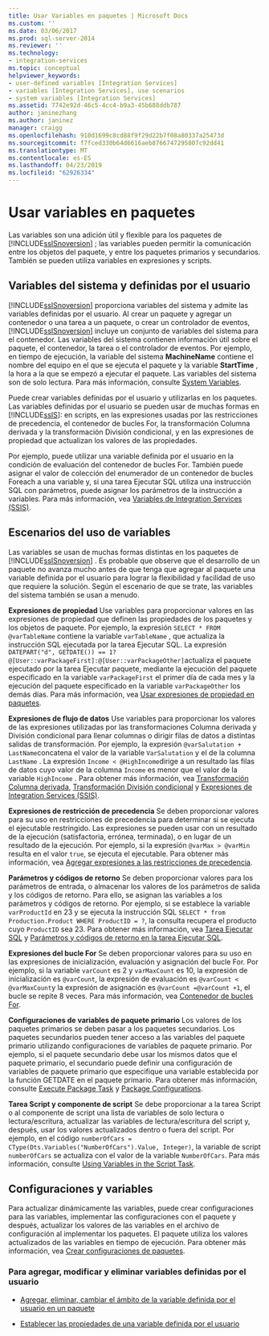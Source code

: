 ```yaml
---
title: Usar Variables en paquetes | Microsoft Docs
ms.custom: ''
ms.date: 03/06/2017
ms.prod: sql-server-2014
ms.reviewer: ''
ms.technology:
- integration-services
ms.topic: conceptual
helpviewer_keywords:
- user-defined variables [Integration Services]
- variables [Integration Services], use scenarios
- system variables [Integration Services]
ms.assetid: 7742e92d-46c5-4cc4-b9a3-45b688ddb787
author: janinezhang
ms.author: janinez
manager: craigg
ms.openlocfilehash: 910d1699c8cd88f9f29d22b7f08a80337a25473d
ms.sourcegitcommit: f7fced330b64d6616aeb8766747295807c92dd41
ms.translationtype: MT
ms.contentlocale: es-ES
ms.lasthandoff: 04/23/2019
ms.locfileid: "62926334"
---
```

# <a name="use-variables-in-packages"></a>Usar variables en paquetes
  Las variables son una adición útil y flexible para los paquetes de [!INCLUDE[ssISnoversion](../includes/ssisnoversion-md.md)] ; las variables pueden permitir la comunicación entre los objetos del paquete, y entre los paquetes primarios y secundarios. También se pueden utiliza variables en expresiones y scripts.  
  
## <a name="user-defined-variables-and-system-variables"></a>Variables del sistema y definidas por el usuario  
 [!INCLUDE[ssISnoversion](../includes/ssisnoversion-md.md)] proporciona variables del sistema y admite las variables definidas por el usuario. Al crear un paquete y agregar un contenedor o una tarea a un paquete, o crear un controlador de eventos, [!INCLUDE[ssISnoversion](../includes/ssisnoversion-md.md)] incluye un conjunto de variables del sistema para el contenedor. Las variables del sistema contienen información útil sobre el paquete, el contenedor, la tarea o el controlador de eventos. Por ejemplo, en tiempo de ejecución, la variable del sistema **MachineName** contiene el nombre del equipo en el que se ejecuta el paquete y la variable **StartTime** , la hora a la que se empezó a ejecutar el paquete. Las variables del sistema son de solo lectura. Para más información, consulte [System Variables](system-variables.md).  
  
 Puede crear variables definidas por el usuario y utilizarlas en los paquetes. Las variables definidas por el usuario se pueden usar de muchas formas en [!INCLUDE[ssIS](../includes/ssis-md.md)]: en scripts, en las expresiones usadas por las restricciones de precedencia, el contenedor de bucles For, la transformación Columna derivada y la transformación División condicional, y en las expresiones de propiedad que actualizan los valores de las propiedades.  
  
 Por ejemplo, puede utilizar una variable definida por el usuario en la condición de evaluación del contenedor de bucles For. También puede asignar el valor de colección del enumerador de un contenedor de bucles Foreach a una variable y, si una tarea Ejecutar SQL utiliza una instrucción SQL con parámetros, puede asignar los parámetros de la instrucción a variables. Para más información, vea [Variables de Integration Services &#40;SSIS&#41;](integration-services-ssis-variables.md).  
  
## <a name="variables-usage-scenarios"></a>Escenarios del uso de variables  
 Las variables se usan de muchas formas distintas en los paquetes de [!INCLUDE[ssISnoversion](../includes/ssisnoversion-md.md)] . Es probable que observe que el desarrollo de un paquete no avanza mucho antes de que tenga que agregar al paquete una variable definida por el usuario para lograr la flexibilidad y facilidad de uso que requiere la solución. Según el escenario de que se trate, las variables del sistema también se usan a menudo.  
  
 **Expresiones de propiedad** Use variables para proporcionar valores en las expresiones de propiedad que definen las propiedades de los paquetes y los objetos de paquete. Por ejemplo, la expresión `SELECT * FROM @varTableName` contiene la variable `varTableName` , que actualiza la instrucción SQL ejecutada por la tarea Ejecutar SQL. La expresión `DATEPART("d", GETDATE()) == 1? @[User::varPackageFirst]:@[User::varPackageOther]`actualiza el paquete ejecutado por la tarea Ejecutar paquete, mediante la ejecución del paquete especificado en la variable `varPackageFirst` el primer día de cada mes y la ejecución del paquete especificado en la variable `varPackageOther` los demás días. Para más información, vea [Usar expresiones de propiedad en paquetes](expressions/use-property-expressions-in-packages.md).  
  
 **Expresiones de flujo de datos** Use variables para proporcionar los valores de las expresiones utilizadas por las transformaciones Columna derivada y División condicional para llenar columnas o dirigir filas de datos a distintas salidas de transformación. Por ejemplo, la expresión `@varSalutation + LastName`concatena el valor de la variable `VarSalutation` y el de la columna `LastName` . La expresión `Income < @HighIncome`dirige a un resultado las filas de datos cuyo valor de la columna `Income` es menor que el valor de la variable `HighIncome` . Para obtener más información, vea [Transformación Columna derivada](data-flow/transformations/derived-column-transformation.md), [Transformación División condicional](data-flow/transformations/conditional-split-transformation.md) y [Expresiones de Integration Services &#40;SSIS&#41;](expressions/integration-services-ssis-expressions.md).  
  
 **Expresiones de restricción de precedencia** Se deben proporcionar valores para su uso en restricciones de precedencia para determinar si se ejecuta el ejecutable restringido. Las expresiones se pueden usar con un resultado de la ejecución (satisfactoria, errónea, terminada), o en lugar de un resultado de la ejecución. Por ejemplo, si la expresión `@varMax > @varMin` resulta en el valor `true`, se ejecuta el ejecutable. Para obtener más información, vea [Agregar expresiones a las restricciones de precedencia](control-flow/precedence-constraints.md).  
  
 **Parámetros y códigos de retorno** Se deben proporcionar valores para los parámetros de entrada, o almacenar los valores de los parámetros de salida y los códigos de retorno. Para ello, se asignan las variables a los parámetros y códigos de retorno. Por ejemplo, si se establece la variable `varProductId` en 23 y se ejecuta la instrucción SQL `SELECT * from Production.Product WHERE ProductID = ?`, la consulta recupera el producto cuyo `ProductID` sea 23. Para obtener más información, vea [Tarea Ejecutar SQL](control-flow/execute-sql-task.md) y [Parámetros y códigos de retorno en la tarea Ejecutar SQL](../../2014/integration-services/parameters-and-return-codes-in-the-execute-sql-task.md).  
  
 **Expresiones del bucle For** Se deben proporcionar valores para su uso en las expresiones de inicialización, evaluación y asignación del bucle For. Por ejemplo, si la variable `varCount` es 2 y `varMaxCount` es 10, la expresión de inicialización es `@varCount`, la expresión de evaluación es  `@varCount < @varMaxCount`y la expresión de asignación es `@varCount =@varCount +1`, el bucle se repite 8 veces. Para más información, vea [Contenedor de bucles For](control-flow/for-loop-container.md).  
  
 **Configuraciones de variables de paquete primario** Los valores de los paquetes primarios se deben pasar a los paquetes secundarios. Los paquetes secundarios pueden tener acceso a las variables del paquete primario utilizando configuraciones de variables de paquete primario. Por ejemplo, si el paquete secundario debe usar los mismos datos que el paquete primario, el secundario puede definir una configuración de variables de paquete primario que especifique una variable establecida por la función GETDATE en el paquete primario. Para obtener más información, consulte [Execute Package Task](control-flow/execute-package-task.md) y [Package Configurations](../../2014/integration-services/package-configurations.md).  
  
 **Tarea Script y componente de script** Se debe proporcionar a la tarea Script o al componente de script una lista de variables de solo lectura o lectura/escritura, actualizar las variables de lectura/escritura del script y, después, usar los valores actualizados dentro o fuera del script. Por ejemplo, en el código `numberOfCars = CType(Dts.Variables("NumberOfCars").Value, Integer)`, la variable de script `numberOfCars` se actualiza con el valor de la variable `NumberOfCars`. Para más información, consulte [Using Variables in the Script Task](control-flow/script-task.md).  
  
## <a name="configurations-and-variables"></a>Configuraciones y variables  
 Para actualizar dinámicamente las variables, puede crear configuraciones para las variables, implementar las configuraciones con el paquete y después, actualizar los valores de las variables en el archivo de configuración al implementar los paquetes. El paquete utiliza los valores actualizados de las variables en tiempo de ejecución. Para obtener más información, vea [Crear configuraciones de paquetes](../../2014/integration-services/create-package-configurations.md).  
  
### <a name="to-add-modify-and-delete-user-defined-variables"></a>Para agregar, modificar y eliminar variables definidas por el usuario  
  
-   [Agregar, eliminar, cambiar el ámbito de la variable definida por el usuario en un paquete](../../2014/integration-services/add-delete-change-scope-of-user-defined-variable-in-a-package.md)  
  
-   [Establecer las propiedades de una variable definida por el usuario](../../2014/integration-services/set-the-properties-of-a-user-defined-variable.md)  
  
  
